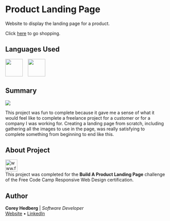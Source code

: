 # Product Landing Page

Website to display the landing page for a product.

Click [here](https://coreyhedberg.github.io/product_landing_page/) to go shopping.

## Languages Used

<image src="./readme_files/html.svg" width="55">&nbsp; &nbsp; <image src="./readme_files/css.svg" width="55">

## Summary

<image src="./readme_files/readme_screenshot.jpg">

This project was fun to complete because it gave me a sense of what it would feel like to complete a freelance project for a customer or for a company I was working for. Creating a landing page from scratch, including gathering all the images to use in the page, was really satisfying to complete something from beginning to end like this.

## About Project

[<image src="readme_files/free_code_camp_logo.png" width="38" alt="www.freecodecamp.org">](https://www.freecodecamp.org) <br>
This project was completed for the **Build A Product Landing Page** challenge of the Free Code Camp Responsive Web Design certification.<br>

## Author

**Corey Hedberg** | _Software Developer_ <br>
[Website](https://coreyhedberg.dev) &bull; [LinkedIn](https://www.linkedin.com/in/coreyhedberg/)
